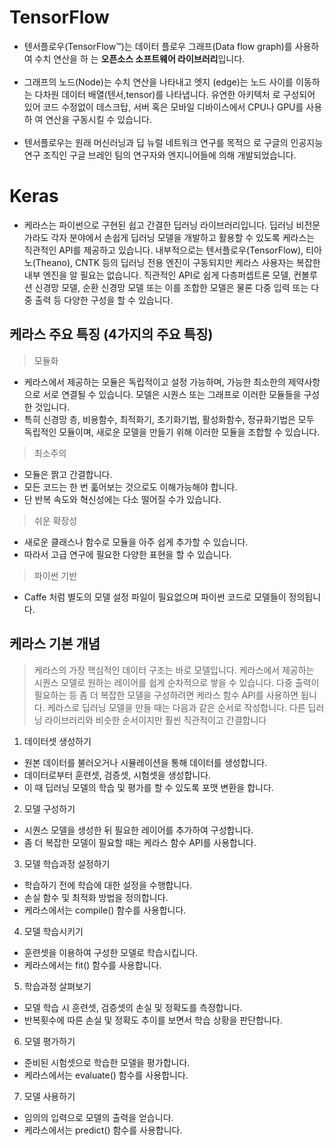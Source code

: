 # TensorFlow

- 텐서플로우(TensorFlow™)는 데이터 플로우 그래프(Data flow graph)를 사용하여 수치 연산을 하
는 **오픈소스 소프트웨어 라이브러리**입니다. <br><br>
- 그래프의 노드(Node)는 수치 연산을 나타내고 엣지
(edge)는 노드 사이를 이동하는 다차원 데이터 배열(텐서,tensor)를 나타냅니다. 유연한 아키텍처
로 구성되어 있어 코드 수정없이 데스크탑, 서버 혹은 모바일 디바이스에서 CPU나 GPU를 사용하
여 연산을 구동시킬 수 있습니다. <br><br>
- 텐서플로우는 원래 머신러닝과 딥 뉴럴 네트워크 연구를 목적으
로 구글의 인공지능 연구 조직인 구글 브레인 팀의 연구자와 엔지니어들에 의해 개발되었습니다.

# Keras

- 케라스는 파이썬으로 구현된 쉽고 간결한 딥러닝 라이브러리입니다. 딥러닝 비전문가라도 각자 분야에서 손쉽게 딥러닝 모델을 개발하고 활용할 수 있도록 케라스는 직관적인 API를 제공하고 있습니다. 내부적으로는 텐서플로우(TensorFlow), 티아노(Theano), CNTK 등의 딥러닝 전용 엔진이 구동되지만 케라스 사용자는 복잡한 내부 엔진을 알 필요는 없습니다. 직관적인 API로 쉽게 다층퍼셉트론 모델, 컨볼루션 신경망 모델, 순환 신경망 모델 또는 이를 조합한 모델은 물론 다중 입력 또는 다중 출력 등 다양한 구성을 할 수 있습니다.

## 케라스 주요 특징 (4가지의 주요 특징)

> 모듈화 
- 케라스에서 제공하는 모듈은 독립적이고 설정 가능하며, 가능한 최소한의 제약사항으로 서로 연결될 수 있습니다. 모델은 시퀀스 또는 그래프로 이러한 모듈들을 구성한 것입니다.
- 특히 신경망 층, 비용함수, 최적화기, 초기화기법, 활성화함수, 정규화기법은 모두 독립적인 모듈이며, 새로운 모델을 만들기 위해 이러한 모듈을 조합할 수 있습니다.

> 최소주의
-  모듈은 짥고 간결합니다.
- 모든 코드는 한 번 훏어보는 것으로도 이해가능해야 합니다.
- 단 반복 속도와 혁신성에는 다소 떨어질 수가 있습니다.

> 쉬운 확장성
- 새로운 클래스나 함수로 모듈을 아주 쉽게 추가할 수 있습니다.
- 따라서 고급 연구에 필요한 다양한 표현을 할 수 있습니다.

> 파이썬 기반
- Caffe 처럼 별도의 모델 설정 파일이 필요없으며 파이썬 코드로 모델들이 정의됩니다.

## 케라스 기본 개념
> 케라스의 가장 핵심적인 데이터 구조는 바로 모델입니다. 케라스에서 제공하는 시퀀스 모델로 원하는 레이어를 쉽게 순차적으로 쌓을 수 있습니다. 다중 출력이 필요하는 등 좀 더 복잡한 모델을 구성하려면 케라스 함수 API를 사용하면 됩니다. 케라스로 딥러닝 모델을 만들 때는 다음과 같은 순서로 작성합니다. 다른 딥러닝 라이브러리와 비슷한 순서이지만 훨씬 직관적이고 간결합니다

1. 데이터셋 생성하기
- 원본 데이터를 불러오거나 시뮬레이션을 통해 데이터를 생성합니다.
- 데이터로부터 훈련셋, 검증셋, 시험셋을 생성합니다.
- 이 때 딥러닝 모델의 학습 및 평가를 할 수 있도록 포맷 변환을 합니다.

2. 모델 구성하기
- 시퀀스 모델을 생성한 뒤 필요한 레이어를 추가하여 구성합니다.
- 좀 더 복잡한 모델이 필요할 때는 케라스 함수 API를 사용합니다.

3. 모델 학습과정 설정하기
- 학습하기 전에 학습에 대한 설정을 수행합니다.
- 손실 함수 및 최적화 방법을 정의합니다.
- 케라스에서는 compile() 함수를 사용합니다.

4. 모델 학습시키기
- 훈련셋을 이용하여 구성한 모델로 학습시킵니다.
- 케라스에서는 fit() 함수를 사용합니다.

5. 학습과정 살펴보기
- 모델 학습 시 훈련셋, 검증셋의 손실 및 정확도를 측정합니다.
- 반복횟수에 따른 손실 및 정확도 추이를 보면서 학습 상황을 판단합니다.

6. 모델 평가하기
- 준비된 시험셋으로 학습한 모델을 평가합니다.
- 케라스에서는 evaluate() 함수를 사용합니다.

7. 모델 사용하기
- 임의의 입력으로 모델의 출력을 얻습니다.
- 케라스에서는 predict() 함수를 사용합니다.
